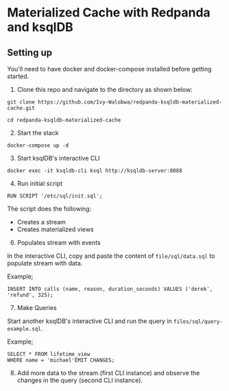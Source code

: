 # Materialized Cache with Redpanda and ksqlDB

## Setting up  
You'll need to have docker and docker-compose installed before getting started.
1. Clone this repo and navigate to the directory as shown below:

```
git clone https://github.com/Ivy-Walobwa/redpanda-ksqldb-materialized-cache.git

cd redpanda-ksqldb-materialized-cache
```


2. Start the stack
```
docker-compose up -d
```
3. Start ksqlDB's interactive CLI

```
docker exec -it ksqldb-cli ksql http://ksqldb-server:8088
```

4. Run initial script
```
RUN SCRIPT '/etc/sql/init.sql';
```

The script does the following:
- Creates a stream
- Creates materialized views

6. Populates stream with events

In the interactive CLI, copy and paste the content of `file/sql/data.sql` to populate stream with data. 

Example;

```
INSERT INTO calls (name, reason, duration_seconds) VALUES ('derek', 'refund', 325);
```


7. Make Queries

Start another ksqlDB's interactive CLI and run the query in `files/sql/query-example.sql`. 

Example;

```
SELECT * FROM lifetime_view
WHERE name = 'michael'EMIT CHANGES;
```

8. Add more data to the stream (first CLI instance) and observe the changes in the query (second CLI instance).
